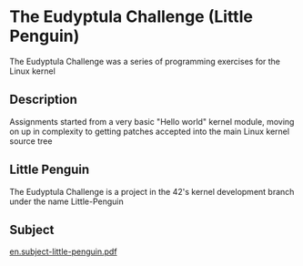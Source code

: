 # The Eudyptula Challenge (Little Penguin)
The Eudyptula Challenge was a series of programming exercises for the Linux kernel
## Description
Assignments started from a very basic "Hello world" kernel module, moving on up in complexity to getting patches accepted into the main Linux kernel source tree
## Little Penguin
The Eudyptula Challenge is a project in the 42's kernel development branch under the name Little-Penguin
## Subject
[en.subject-little-penguin.pdf](en.subject-little-penguin.pdf)
